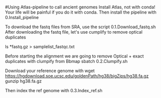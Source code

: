 #Using Atlas-pipeline to call ancient genomes
Install Atlas, not with conda! Your life will be painful if you do it with conda. Then install the pipeline with 0.Install_pipeline

To download the fastq files from SRA, use the script 0.1.Download_fastq.sh
After downloading the fastq file, let's use cumplify to remove optical duplicates

ls *fastq.gz > samplelist_fastqc.txt

Before starting the alignment we are going to remove Optical + exact duplicates with clumpify from Bbmap
sbatch 0.2.Clumpify.sh

Download your reference genome with
wget https://hgdownload.soe.ucsc.edu/goldenPath/hg38/bigZips/hg38.fa.gz
gunzip hg38.fa.gz

Then index the ref genome with 0.3.Index_ref.sh

